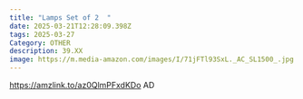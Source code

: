 ```yaml
---
title: "Lamps Set of 2  "
date: 2025-03-21T12:28:09.398Z
tags: 2025-03-27
Category: OTHER
description: 39.XX
image: https://m.media-amazon.com/images/I/71jFTl93SxL._AC_SL1500_.jpg
---
```

https://amzlink.to/az0QlmPFxdKDo  AD
